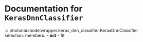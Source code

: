 # Documentation for `KerasDnnClassifier`
::: photonai.modelwrapper.keras_dnn_classifier.KerasDnnClassifier
    selection:
      members:
        - __init__
        - fit